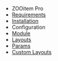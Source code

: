 - ZOOitem Pro
- [Requirements](ZOOitemPro/requirements.md)
- [Installation](ZOOitemPro/installation.md)
- Configuration
 - [Module](ZOOitemPro/configuration_module.md)
 - [Layouts](ZOOitemPro/configuration_layouts.md)
 - [Params](ZOOitemPro/configuration_params.md)
- [Custom Layouts](ZOOitemPro/custom_layouts.md)